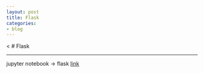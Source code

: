 ```yaml
---
layout: post
title: Flask
categories:
- blog
---
```


< # Flask

- - -
jupyter notebook -> flask [link]






[link]: https://jackerlab.com/flask-introduce-and-first-setting/
